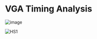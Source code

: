 
# VGA Timing Analysis


![image](https://user-images.githubusercontent.com/68816726/216085094-09cf35e1-f4ab-4bfc-90cb-5bc4671b38a9.png)


![HS1](https://user-images.githubusercontent.com/68816726/216061814-24191992-921f-4088-b333-dbb9c60b3fcd.png)



